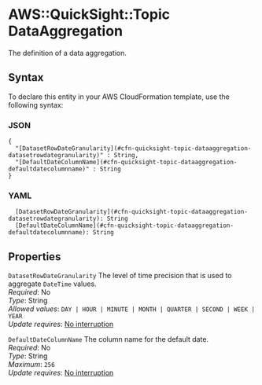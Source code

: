 # AWS::QuickSight::Topic DataAggregation<a name="aws-properties-quicksight-topic-dataaggregation"></a>

The definition of a data aggregation\.

## Syntax<a name="aws-properties-quicksight-topic-dataaggregation-syntax"></a>

To declare this entity in your AWS CloudFormation template, use the following syntax:

### JSON<a name="aws-properties-quicksight-topic-dataaggregation-syntax.json"></a>

```
{
  "[DatasetRowDateGranularity](#cfn-quicksight-topic-dataaggregation-datasetrowdategranularity)" : String,
  "[DefaultDateColumnName](#cfn-quicksight-topic-dataaggregation-defaultdatecolumnname)" : String
}
```

### YAML<a name="aws-properties-quicksight-topic-dataaggregation-syntax.yaml"></a>

```
  [DatasetRowDateGranularity](#cfn-quicksight-topic-dataaggregation-datasetrowdategranularity): String
  [DefaultDateColumnName](#cfn-quicksight-topic-dataaggregation-defaultdatecolumnname): String
```

## Properties<a name="aws-properties-quicksight-topic-dataaggregation-properties"></a>

`DatasetRowDateGranularity`  <a name="cfn-quicksight-topic-dataaggregation-datasetrowdategranularity"></a>
The level of time precision that is used to aggregate `DateTime` values\.  
*Required*: No  
*Type*: String  
*Allowed values*: `DAY | HOUR | MINUTE | MONTH | QUARTER | SECOND | WEEK | YEAR`  
*Update requires*: [No interruption](https://docs.aws.amazon.com/AWSCloudFormation/latest/UserGuide/using-cfn-updating-stacks-update-behaviors.html#update-no-interrupt)

`DefaultDateColumnName`  <a name="cfn-quicksight-topic-dataaggregation-defaultdatecolumnname"></a>
The column name for the default date\.  
*Required*: No  
*Type*: String  
*Maximum*: `256`  
*Update requires*: [No interruption](https://docs.aws.amazon.com/AWSCloudFormation/latest/UserGuide/using-cfn-updating-stacks-update-behaviors.html#update-no-interrupt)